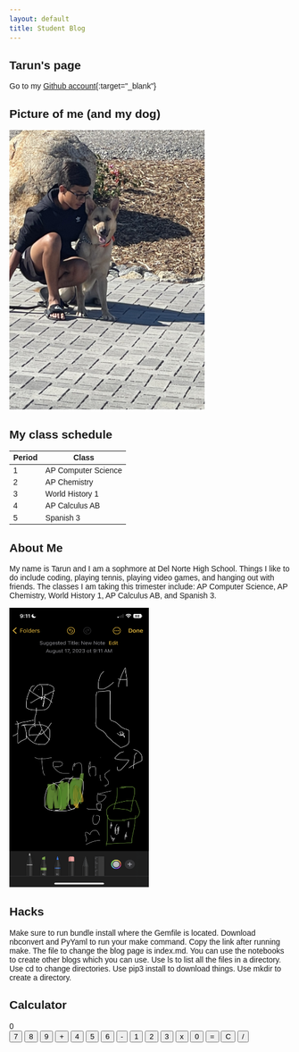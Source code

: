```yaml
---
layout: default
title: Student Blog
---
```





## Tarun's page

Go to my [Github account](https://github.com/Djxnxnx){:target="_blank"}

## Picture of me (and my dog)

<img src="images/IMG_4992-preview.jpg"  width="350" height="500">

## My class schedule

| Period      | Class |
| ----------- | ----------- |
|1    | AP Computer Science       |
|2    | AP Chemistry        |
|3    | World History 1        |
|4    | AP Calculus AB        |
|5    | Spanish 3        |


## About Me

My name is Tarun and I am a sophmore at Del Norte High School. Things I like to do include coding, playing tennis, playing video games, and hanging out with friends. The classes I am taking this trimester include: AP Computer Science, AP Chemistry, World History 1, AP Calculus AB, and Spanish 3.

<img src="images/IMG_0886.PNG"  width="250" height="500">

## Hacks

Make sure to run bundle install where the Gemfile is located. Download nbconvert and PyYaml to run your make command. Copy the link after running make. The file to change the blog page is index.md. You can use the notebooks to create other blogs which you can use. Use ls to list all the files in a directory. Use cd to change directories. Use pip3 install to download things. Use mkdir to create a directory.

## Calculator

<head>
<meta charset="UTF-8">
<meta name="viewport" content="width=device-width, initial-scale=1.0">
<style>
  body {
    font-family: Arial, sans-serif;
  }

  .calculator {
    width: 250px;
    border: 1px solid #ccc;
    padding: 10px;
    border-radius: 5px;
    box-shadow: 0 0 10px rgba(0, 0, 0, 0.2);
    margin: 0 auto;
  }

  .output {
    display: flex;
    justify-content: flex-end;
    align-items: center;
    font-size: 24px;
    margin-bottom: 10px;
  }

  .buttons {
    display: grid;
    grid-template-columns: repeat(4, 1fr);
    grid-gap: 5px;
  }

  button {
    padding: 10px;
    font-size: 18px;
    background-color: #f0f0f0;
    border: none;
    cursor: pointer;
  }
button:hover {
    background-color: #d0d0d0;
  }
</style>
<title>Calculator</title>
</head>
<body>
  <div class="calculator">
    <div class="output" id="output">0</div>
    <div class="buttons">
      <button onclick="appendToOutput('7')">7</button>
      <button onclick="appendToOutput('8')">8</button>
      <button onclick="appendToOutput('9')">9</button>
      <button onclick="appendToOutput('+')">+</button>
      <button onclick="appendToOutput('4')">4</button>
      <button onclick="appendToOutput('5')">5</button>
      <button onclick="appendToOutput('6')">6</button>
      <button onclick="appendToOutput('-')">-</button>
      <button onclick="appendToOutput('1')">1</button>
      <button onclick="appendToOutput('2')">2</button>
      <button onclick="appendToOutput('3')">3</button>
      <button onclick="appendToOutput('*')">x</button>
      <button onclick="appendToOutput('0')">0</button>
      <button onclick="calculate()">=</button>
      <button onclick="clearOutput()">C</button>
      <button onclick="appendToOutput('/')">/</button>
    </div>
  </div>

  <script>
    let outputElement = document.getElementById('output');
    let currentInput = '';

    function appendToOutput(value) {
      currentInput += value;
      outputElement.innerText = currentInput;
    }

    function calculate() {
      try {
        currentInput = eval(currentInput).toString();
        outputElement.innerText = currentInput;
      } catch (error) {
        outputElement.innerText = 'Error';
      }
    }

    function clearOutput() {
      currentInput = '';
      outputElement.innerText = '0';
    }
  </script>
</body>